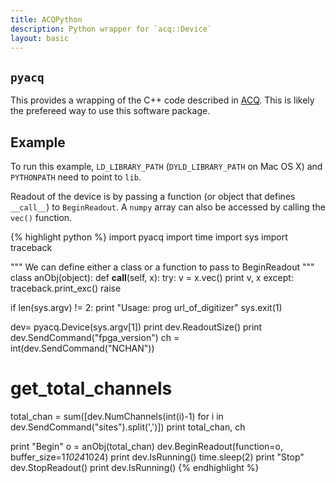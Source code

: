 ```yaml
---
title: ACQPython
description: Python wrapper for `acq::Device`
layout: basic
---
```


## `pyacq`

This provides a wrapping of the C++ code described in [ACQ](ACQ.html).  This is
likely the prefereed way to use this software package.

## Example

To run this example, `LD_LIBRARY_PATH` (`DYLD_LIBRARY_PATH` on Mac OS X) and
`PYTHONPATH` need to point to `lib`.

Readout of the device is by passing a function (or object that defines
`__call__`) to `BeginReadout`.  A `numpy` array can also be accessed by calling
the `vec()` function.

{% highlight python %}
import pyacq
import time
import sys
import traceback

"""
We can define either a class or a function to pass to BeginReadout
"""
class anObj(object):
    def __call__(self, x):
        try:
           v = x.vec()
           print v, x
        except:
           traceback.print_exc()
           raise


if len(sys.argv) != 2:
    print "Usage: prog url_of_digitizer"
    sys.exit(1)

dev= pyacq.Device(sys.argv[1])
print dev.ReadoutSize()
print dev.SendCommand("fpga_version")
ch = int(dev.SendCommand("NCHAN"))

# get_total_channels
total_chan = sum([dev.NumChannels(int(i)-1) for i in dev.SendCommand("sites").split(',')])
print total_chan, ch

print "Begin"
o = anObj(total_chan)
dev.BeginReadout(function=o, buffer_size=1*1024*1024)
print dev.IsRunning()
time.sleep(2)
print "Stop"
dev.StopReadout()
print dev.IsRunning()
{% endhighlight %}

